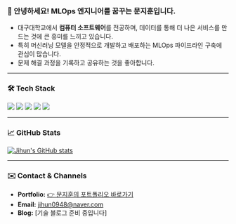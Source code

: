 ### 👋 안녕하세요! MLOps 엔지니어를 꿈꾸는 문지훈입니다.

- 대구대학교에서 **컴퓨터 소프트웨어**를 전공하며, 데이터를 통해 더 나은 서비스를 만드는 것에 큰 흥미를 느끼고 있습니다.
- 특히 머신러닝 모델을 안정적으로 개발하고 배포하는 MLOps 파이프라인 구축에 관심이 많습니다.
- 문제 해결 과정을 기록하고 공유하는 것을 좋아합니다.

---

### 🛠️ Tech Stack

<p>
  <img src="https://img.shields.io/badge/Python-3776AB?style=for-the-badge&logo=Python&logoColor=white"/>
  <img src="https://img.shields.io/badge/Docker-2496ED?style=for-the-badge&logo=Docker&logoColor=white"/>
  <img src="https://img.shields.io/badge/Kubernetes-326CE5?style=for-the-badge&logo=Kubernetes&logoColor=white"/>
  <img src="https://img.shields.io/badge/Amazon_AWS-232F3E?style=for-the-badge&logo=Amazon-AWS&logoColor=white"/>
  <img src="https://img.shields.io/badge/notion-000000?style=for-the-badge&logo=notion&logoColor=white"/>
</p>

---

### 📈 GitHub Stats

[![Jihun's GitHub stats](https://github-readme-stats.vercel.app/api?username=jihun-moon&show_icons=true&theme=radical)](https://github.com/anuraghazra/github-readme-stats)

---

### ✉️ Contact & Channels

- **Portfolio:** [👉 문지훈의 포트폴리오 바로가기](https://www.notion.so/26d72d9f979f8097a1c1d6585ec7feec)
- **Email:** jihun0948@naver.com
- **Blog:** [기술 블로그 준비 중입니다]
